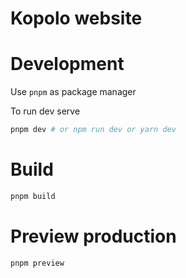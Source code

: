 # Kopolo website


# Development
Use `pnpm` as package manager

To run dev serve
```sh
pnpm dev # or npm run dev or yarn dev
```

# Build 
```sh
pnpm build
```

# Preview production
```sh
pnpm preview
```